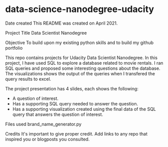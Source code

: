 # data-science-nanodegree-udacity

Date created
This README was created on April 2021.

Project Title
Data Scientist Nanodegree

Objective
To build upon my existing python skills and to build my github portfolio


<p>This repo contains projects for Udacity Data Scientist Nanodegree. In this project, I have used SQL to explore a database related to movie rentals. I ran SQL queries and 
proposed some interesting questions about the database. The visualizations shows the output of the queries when I transfered the query results to excel.</p> 

<p>The project presentation has 4 slides, each shows the following:</p>

<ul>
<li>A question of interest.</li>
<li>Has a supporting SQL query needed to answer the question.</li>
<li>Has a supporting visualization created using the final data of the SQL query that answers the question of interest.</li>
</ul>

Files used
brand_name_generator.py

Credits
It's important to give proper credit. Add links to any repo that inspired you or blogposts you consulted.


